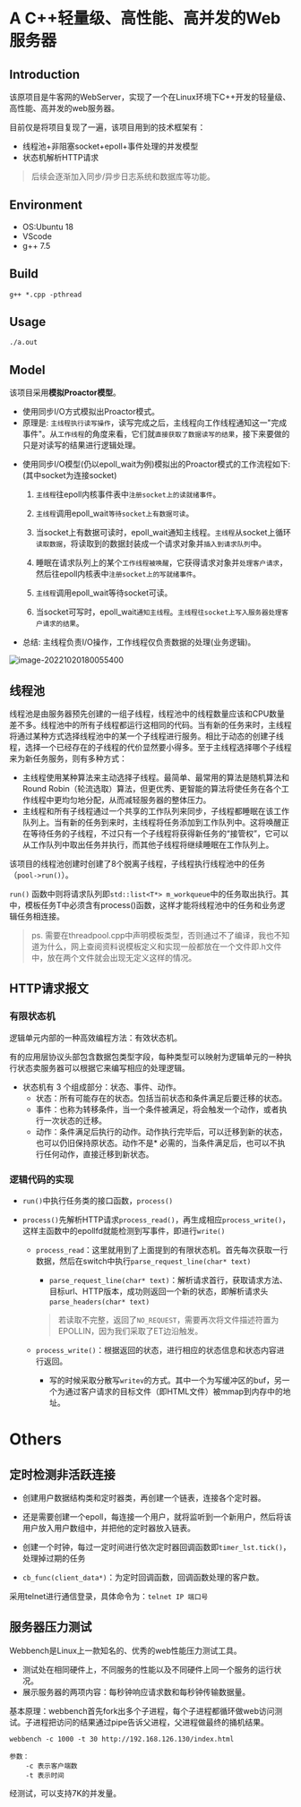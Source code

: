 # A C++轻量级、高性能、高并发的Web服务器

## Introduction

该原项目是牛客网的WebServer，实现了一个在Linux环境下C++开发的轻量级、高性能、高并发的web服务器。

目前仅是将项目复现了一遍，该项目用到的技术框架有：

+ 线程池+非阻塞socket+epoll+事件处理的并发模型
+ 状态机解析HTTP请求

> 后续会逐渐加入同步/异步日志系统和数据库等功能。

## Environment

+ OS:Ubuntu 18
+ VScode
+ g++ 7.5

## Build

`g++ *.cpp -pthread`

## Usage

`./a.out`

## Model

该项目采用**模拟Proactor模型**。

- 使用同步I/O方式模拟出Proactor模式。
- 原理是: `主线程执行读写操作`，读写完成之后，主线程向工作线程通知这一"完成事件"。从`工作线程`的角度来看，它们就`直接获取了数据读写的结果`，接下来要做的只是对读写的结果进行逻辑处理。

+ 使用同步I/O模型(仍以epoll_wait为例)模拟出的Proactor模式的工作流程如下:(其中socket为连接socket)

  1. `主线程`往epoll内核事件表中`注册socket上的读就绪事件`。

  2. `主线程`调用epoll_wait`等待socket上有数据可读`。

  3. 当socket上有数据可读时，epoll_wait通知主线程。`主线程`从socket上循环`读取数据`，将读取到的数据封装成一个请求对象并`插入到请求队列`中。

  4. 睡眠在请求队列上的某个`工作线程被唤醒`，它获得请求对象并`处理客户请求`，然后往epoll内核表中`注册socket上的写就绪事件`。

  5. `主线程`调用epoll_wait等待socket可读。

  6. 当socket可写时，epoll_wait`通知主线程`。`主线程往socket上写入服务器处理客户请求的结果`。
+ 总结: 主线程负责I/O操作，工作线程仅负责数据的处理(业务逻辑)。

![image-20221020180055400](https://img-blog.csdnimg.cn/img_convert/d3dcc8214466753341324efac3db15a3.png)

## 线程池

线程池是由服务器预先创建的一组子线程，线程池中的线程数量应该和CPU数量差不多。线程池中的所有子线程都运行这相同的代码。当有新的任务来时，主线程将通过某种方式选择线程池中的某一个子线程进行服务。相比于动态的创建子线程，选择一个已经存在的子线程的代价显然要小得多。至于主线程选择哪个子线程来为新任务服务，则有多种方式：

+ 主线程使用某种算法来主动选择子线程。最简单、最常用的算法是随机算法和Round Robin（轮流选取）算法，但更优秀、更智能的算法将使任务在各个工作线程中更均匀地分配，从而减轻服务器的整体压力。
+ 主线程和所有子线程通过一个共享的工作队列来同步，子线程都睡眠在该工作队列上。当有新的任务到来时，主线程将任务添加到工作队列中。这将唤醒正在等待任务的子线程，不过只有一个子线程将获得新任务的“接管权”，它可以从工作队列中取出任务并执行，而其他子线程将继续睡眠在工作队列上。

该项目的线程池创建时创建了8个脱离子线程，子线程执行线程池中的任务（`pool->run()`）。

`run()` 函数中则将请求队列即`std::list<T*> m_workqueue`中的任务取出执行。其中，模板任务T中必须含有process()函数，这样才能将线程池中的任务和业务逻辑任务相连接。

> ps. 需要在threadpool.cpp中声明模板类型，否则通过不了编译，我也不知道为什么，网上查阅资料说模板定义和实现一般都放在一个文件即.h文件中，放在两个文件就会出现无定义这样的情况。

## HTTP请求报文

### 有限状态机

逻辑单元内部的一种高效编程方法：有效状态机。

有的应用层协议头部包含数据包类型字段，每种类型可以映射为逻辑单元的一种执行状态卖服务器可以根据它来编写相应的处理逻辑。

+ 状态机有 3 个组成部分：状态、事件、动作。
  + 状态：所有可能存在的状态。包括当前状态和条件满足后要迁移的状态。
  + 事件：也称为转移条件，当一个条件被满足，将会触发一个动作，或者执行一次状态的迁移。
  + 动作：条件满足后执行的动作。动作执行完毕后，可以迁移到新的状态，也可以仍旧保持原状态。动作不是* 必需的，当条件满足后，也可以不执行任何动作，直接迁移到新状态。

### 逻辑代码的实现

+ `run()`中执行任务类的接口函数，`process()`

+ `process()`先解析HTTP请求`process_read()`，再生成相应`process_write()`，这样主函数中的epollfd就能检测到写事件，即进行`write()`

  + `process_read`：这里就用到了上面提到的有限状态机。首先每次获取一行数据，然后在switch中执行`parse_request_line(char* text)`

    + `parse_request_line(char* text)`：解析请求首行，获取请求方法、目标url、HTTP版本，成功则返回一个新的状态，即解析请求头`parse_headers(char* text)`

    > 若读取不完整，返回了`NO_REQUEST`，需要再次将文件描述符置为EPOLLIN，因为我们采取了ET边沿触发。

  + `process_write()`：根据返回的状态，进行相应的状态信息和状态内容进行返回。

    + 写的时候采取分散写`writev`的方式。其中一个为写缓冲区的buf，另一个为通过客户请求的目标文件（即HTML文件）被mmap到内存中的地址。

# Others

## 定时检测非活跃连接

+ 创建用户数据结构类和定时器类，再创建一个链表，连接各个定时器。
+ 还是需要创建一个epoll，每连接一个用户，就将监听到一个新用户，然后将该用户放入用户数组中，并把他的定时器放入链表。
+ 创建一个时钟，每过一定时间进行依次定时器回调函数即`timer_lst.tick()`，处理掉过期的任务

+ `cb_func(client_data*)`：为定时回调函数，回调函数处理的客户数。

采用telnet进行通信登录，具体命令为：`telnet IP 端口号`

## 服务器压力测试

Webbench是Linux上一款知名的、优秀的web性能压力测试工具。

+ 测试处在相同硬件上，不同服务的性能以及不同硬件上同一个服务的运行状况。
+ 展示服务器的两项内容：每秒钟响应请求数和每秒钟传输数据量。

基本原理：webbench首先fork出多个子进程，每个子进程都循环做web访问测试。子进程把访问的结果通过pipe告诉父进程，父进程做最终的捅机结果。

```shell
webbench -c 1000 -t 30 http://192.168.126.130/index.html

参数：
	-c 表示客户端数
	-t 表示时间
```
经测试，可以支持7K的并发量。
